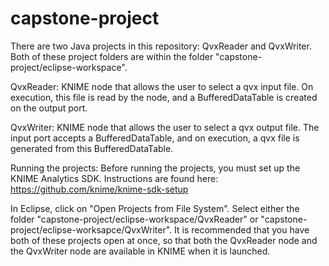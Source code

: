 # capstone-project
There are two Java projects in this repository: QvxReader and QvxWriter.
Both of these project folders are within the folder "capstone-project/eclipse-workspace".

QvxReader: KNIME node that allows the user to select a qvx input file. On execution, this file is read by the node, and a BufferedDataTable
is created on the output port.

QvxWriter: KNIME node that allows the user to select a qvx output file. The input port accepts a BufferedDataTable, and on execution,
a qvx file is generated from this BufferedDataTable.

Running the projects:
Before running the projects, you must set up the KNIME Analytics SDK. Instructions are found here:
https://github.com/knime/knime-sdk-setup

In Eclipse, click on "Open Projects from File System". Select either the folder "capstone-project/eclipse-workspace/QvxReader" or
"capstone-project/eclipse-worksapce/QvxWriter". It is recommended that you have both of these projects open at once, so that
both the QvxReader node and the QvxWriter node are available in KNIME when it is launched.
